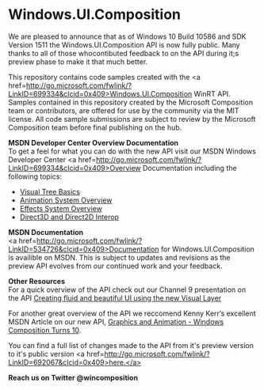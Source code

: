 # Windows.UI.Composition
We are pleased to announce that as of Windows 10 Build 10586 and SDK Version 1511 the Windows.UI.Composition API is now fully public. Many thanks to all of those whocontibuted feedback to on the API during it;s preview phase to make it that much better.

This repository contains code samples created with the  <a href=http://go.microsoft.com/fwlink/?LinkID=699334&clcid=0x409>Windows.UI.Composition</a> WinRT API. Samples contained in this repository created by the Microsoft Composition team or contributors, are offered for use by the community via the MIT license. All code sample submissions are subject to review by the Microsoft Composition team before final publishing on the hub. 

<b>MSDN Developer Center Overview Documentation</b><br>
To get a feel for what you can do with the new API visit our MSDN Windows Developer Center <a href=http://go.microsoft.com/fwlink/?LinkID=699334&clcid=0x409>Overview Documentation</a> including the following topics:
<ul>
<li><a href=http://go.microsoft.com/fwlink/?LinkID=699335&clcid=0x409>Visual Tree Basics</a>
<li><a href=http://go.microsoft.com/fwlink/?LinkID=692060&clcid=0x409>Animation System Overview</a> 
<li><a href=http://go.microsoft.com/fwlink/?LinkID=692063&clcid=0x409>Effects System Overview</a>
<li><a href=http://go.microsoft.com/fwlink/?LinkID=692061&clcid=0x409>Direct3D and Direct2D Interop</a> 
</ul>

<b>MSDN Documentation</b><br>
<a href=http://go.microsoft.com/fwlink/?LinkID=534726&clcid=0x409>Documentation for Windows.UI.Composition</a> is availible on MSDN. This is subject to updates and revisions as the preview API evolves from our continued work and your feedback.

<b>Other Resources</b><br>
For a quick overview of the API check out our Channel 9 presentation on the API <a href=https://channel9.msdn.com/events/Windows/Developers-Guide-to-Windows-10-Version-1511/Creating-fluid-and-beautiful-UI-using-the-new-Visual-Layer>Creating fluid and beautiful UI using the new Visual Layer</a>

For another great overview of the API we reccomend Kenny Kerr’s excellent MSDN Article on our new API, <a href=https://msdn.microsoft.com/en-us/magazine/mt590968>Graphics and Animation - Windows Composition Turns 10</a>.

You can find a full list of changes made to the API from it's preview version to it's public version <a href=http://go.microsoft.com/fwlink/?LinkID=692067&clcid=0x409>here.</a>

<b>Reach us on Twitter @wincomposition</b>



